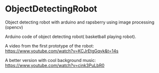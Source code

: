 # ObjectDetectingRobot
Object detecting robot with arduino and rapsberry using image processing (opencv)

Arduino code of object detecting robot( basketball playing robot). 

A video from the first prototype of the robot:
https://www.youtube.com/watch?v=KCJrEtgGqyk&t=14s

A better version with cool background music:
https://www.youtube.com/watch?v=cink3PuLbR0


